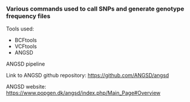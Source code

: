 ### Various commands used to call SNPs and generate genotype frequency files

Tools used:
- BCFtools
- VCFtools
- ANGSD




ANGSD pipeline

Link to ANGSD github repository: https://github.com/ANGSD/angsd

ANGSD website: https://www.popgen.dk/angsd/index.php/Main_Page#Overview
